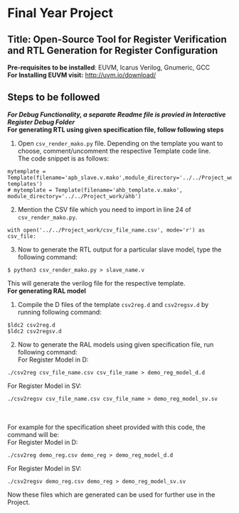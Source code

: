 # Final Year Project
## Title: Open-Source Tool for Register Verification and RTL Generation for Register Configuration 
**Pre-requisites to be installed**: EUVM, Icarus Verilog, Gnumeric, GCC <br>
**For Installing EUVM visit:** http://uvm.io/download/
## Steps to be followed
***For Debug Functionality, a separate Readme file is provied in Interactive Register Debug Folder***<br>
**For generating RTL using given specification file, follow following steps**
1. Open `csv_render_mako.py` file. Depending on the template you want to choose, comment/uncomment the respective Template code line.<br>
The code snippet is as follows:
```
mytemplate = Template(filename='apb_slave.v.mako',module_directory='../../Project_work/mako-templates')
# mytemplate = Template(filename='ahb_template.v.mako', module_directory='../../Project_work/ahb')
```
2. Mention the CSV file which you need to import in line 24 of `csv_render_mako.py`.
```
with open('../../Project_work/csv_file_name.csv', mode='r') as csv_file:
```
3. Now to generate the RTL output for a particular slave model, type the following command:
```
$ python3 csv_render_mako.py > slave_name.v
```
This will generate the verilog file for the respective template. <br>
**For generating RAL model**
1. Compile the D files of the template `csv2reg.d` and `csv2regsv.d` by running following command:
```
$ldc2 csv2reg.d
$ldc2 csv2regsv.d
```
2. Now to generate the RAL models using given specification file, run following command:<br>
For Register Model in D:
```
./csv2reg csv_file_name.csv csv_file_name > demo_reg_model_d.d
```
For Register Model in SV:
```
./csv2regsv csv_file_name.csv csv_file_name > demo_reg_model_sv.sv
```
<br><br>
For example for the specification sheet provided with this code, the command will be: <br>
For Register Model in D:
```
./csv2reg demo_reg.csv demo_reg > demo_reg_model_d.d
```
For Register Model in SV:
```
./csv2regsv demo_reg.csv demo_reg > demo_reg_model_sv.sv
```

Now these files which are generated can be used for further use in the Project.
